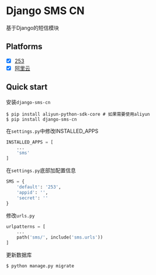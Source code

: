 # Django SMS CN

基于Django的短信模块

## Platforms

- [x] [253](https://zz.253.com/v5.html#/api_doc)
- [x] [阿里云](https://help.aliyun.com/product/44282.html)

## Quick start

安装`django-sms-cn`

```
$ pip install aliyun-python-sdk-core # 如果需要使用aliyun
$ pip install django-sms-cn
```

在`settings.py`中修改INSTALLED_APPS

```python
INSTALLED_APPS = [
    ...
    'sms'
]
```

在`settings.py`底部加配置信息

```python
SMS = {
    'default': '253',
    'appid': '',
    'secret': ''
}
```

修改`urls.py`

```python
urlpatterns = [
    ...
    path('sms/', include('sms.urls'))
]
```

更新数据库

```bash
$ python manage.py migrate
```
